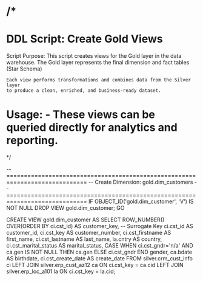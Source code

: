 /*
===============================================================================
DDL Script: Create Gold Views
===============================================================================
Script Purpose:
    This script creates views for the Gold layer in the data warehouse. 
    The Gold layer represents the final dimension and fact tables (Star Schema)

    Each view performs transformations and combines data from the Silver layer 
    to produce a clean, enriched, and business-ready dataset.

Usage:
    - These views can be queried directly for analytics and reporting.
===============================================================================
*/

-- =============================================================================
-- Create Dimension: gold.dim_customers
-- =============================================================================
IF OBJECT_ID('gold.dim_customer', 'V') IS NOT NULL
    DROP VIEW gold.dim_customer;
GO

CREATE VIEW gold.dim_customer AS 
    SELECT
            ROW_NUMBER() OVER(ORDER BY ci.cst_id) AS customer_key, -- Surrogate Key
            ci.cst_id AS customer_id,
            ci.cst_key AS customer_number,
            ci.cst_firstname AS first_name,
            ci.cst_lastname AS last_name,
            la.cntry AS country,
            ci.cst_marital_status AS marital_status,
            CASE 
                WHEN ci.cst_gndr='n/a' AND ca.gen IS NOT NULL THEN ca.gen
                ELSE ci.cst_gndr
            END gender,
            ca.bdate AS birthdate,
            ci.cst_create_date AS create_date
        FROM silver.crm_cust_info ci
        LEFT JOIN silver.erp_cust_az12 ca ON ci.cst_key = ca.cid 
        LEFT JOIN silver.erp_loc_a101 la ON ci.cst_key = la.cid;


